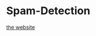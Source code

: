 # Spam-Detection
[the website](https://raw.githubusercontent.com/sBx99/Spam-Detection/master/Spam-Detector.png)
